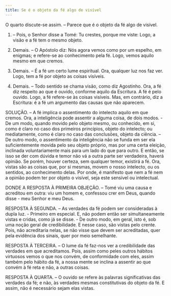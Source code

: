 ```yaml
---
title: Se é o objeto da fé algo de visível
---
```


O quarto discute-se assim. – Parece que é o objeto da fé algo de visível.  

1. – Pois, o Senhor disse a Tomé: Tu crestes, porque me viste: Logo, a visão e a fé tem o mesmo objeto.  

2. Demais. – O Apóstolo diz: Nós agora vemos como por um espelho, em enigmas; e refere-se ao conhecimento pela fé. Logo, vemos aquilo mesmo em que cremos.  

3. Demais. – É a fé um certo lume espiritual. Ora, qualquer luz nos faz ver. Logo, tem a fé por objeto as coisas visíveis.  

4. Demais. – Todo sentido se chama visão, como diz Agostinho. Ora, a fé diz respeito ao que é ouvido, conforme aquilo da Escritura. A fé é pelo ouvido. Logo, a fé refere-se às coisas visíveis.  Mas, em contrário, diz a Escritura: é a fé um argumento das causas que não aparecem.  

SOLUÇÃO. – A fé implica o assentimento do intelecto aquilo em que cremos. Ora, a inteligência pode assentir a alguma coisa, de dois modos. - De um modo, quando movido pelo objeto mesmo, ou conhecido, em si, como é claro no caso dos primeiros princípios, objeto do intelecto; ou mediatamente, como é claro no caso das conclusões, objeto da ciência. – De outro modo, o assentimento da inteligência não se funda em ser ela suficientemente movida pelo seu objeto próprio, mas por uma certa eleição, inclinada voluntariamente mais para um lado do que para outro. E então, se isso se der com dúvida e temor não vá a outra parte ser verdadeira, haverá opinião. Se porém, houver certeza, sem qualquer temor, existirá a fé. Ora, vistas são as coisas que, por si mesmas, movem o nosso intelecto, ou os sentidos, ao conhecimento delas. Por onde, é manifesto que nem a fé nem a opinião podem ter por objeto o visível, seja este sensível ou intelectual.  

DONDE A RESPOSTA À PRIMEIRA OBJEÇÃO. – Tomé viu uma causa e acreditou em outra: viu um homem e, confessou crer em Deus, quando disse - meu Senhor e meu Deus.  

RESPOSTA À SEGUNDA. – As verdades da fé podem ser consideradas à dupla luz. - Primeiro em especial. E, não podem então ser simultaneamente vistas e cridas, como já se disse. - De outro modo, em geral, isto é, sob uma noção geral de credibilidade. E nesse caso, são vistas pelo crente. Pois, não acreditaria nelas, se não visse que devem ser acreditadas, quer pela evidência dos sinais, quer por meio semelhante. 

RESPOSTA À TERCEIRA. – O lume da fé faz-nos ver a credibilidade das verdades em que acreditamos. Pois, assim como peles outros hábitos virtuosos vemos o que nos convém, de conformidade com eles, assim também pelo hábito da fé, a nossa mente se inclina a assentir ao que convém à fé reta e não, a outras coisas.  

RESPOSTA À QUARTA. – O ouvido se refere às palavras significativas das verdades da fé; e não, às verdades mesmas constitutivas do objeto da fé. E assim, não é necessário sejam elas vistas.